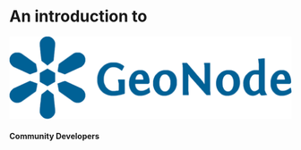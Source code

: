 
# An introduction to

[![GeoNode](css/img/geonode_logo.png)](http://geonode.org)

#### Community Developers

